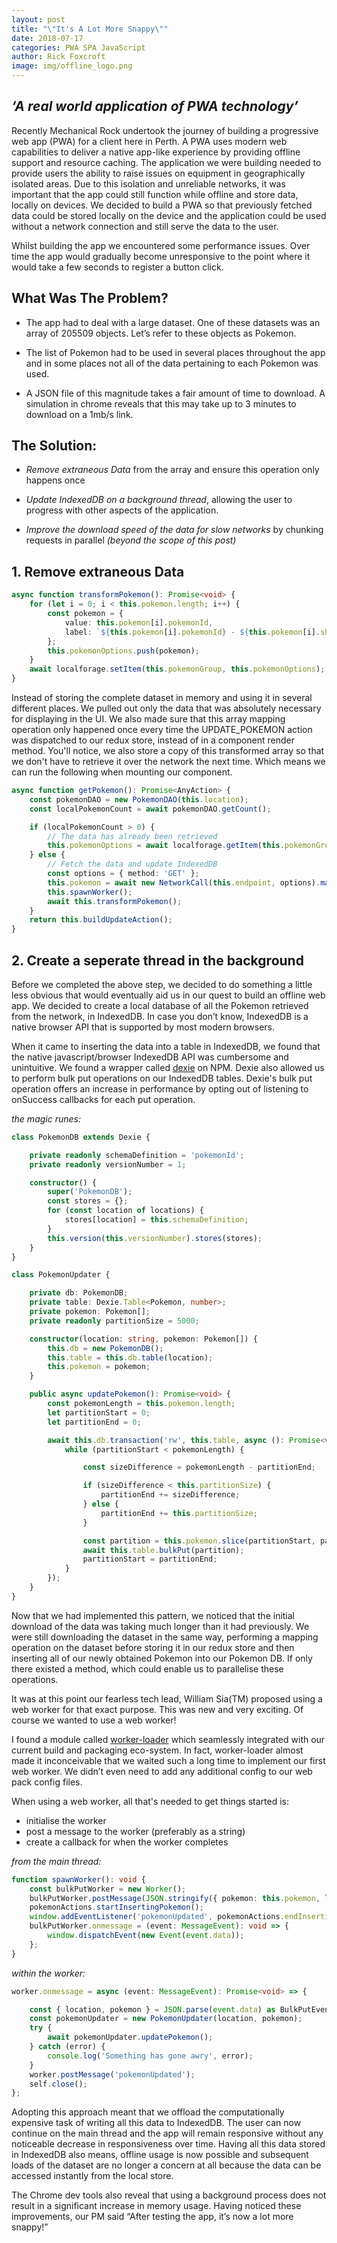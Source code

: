 ```yaml
---
layout: post
title: "\"It's A Lot More Snappy\""
date: 2018-07-17
categories: PWA SPA JavaScript
author: Rick Foxcroft
image: img/offline_logo.png
---
```


## _‘A real world application of PWA technology’_

Recently Mechanical Rock undertook the journey of building a progressive web app (PWA) for a client here in Perth. A PWA uses modern web capabilities to deliver a native app-like experience by providing offline support and resource caching. The application we were building needed to provide users the ability to raise issues on equipment in geographically isolated areas. Due to this isolation and unreliable networks, it was important that the app could still function while offline and store data, locally on devices. We decided to build a PWA so that previously fetched data could be stored locally on the device and the application could be used without a network connection and still serve the data to the user.

Whilst building the app we encountered some performance issues. Over time the app would gradually become unresponsive to the point where it would take a few seconds to register a button click.

## What Was The Problem?

* The app had to deal with a large dataset. One of these datasets was an array of 205509 objects. Let’s refer to these objects as Pokemon.

* The list of Pokemon had to be used in several places throughout the app and in some places not all of the data pertaining to each Pokemon was used.

* A JSON file of this magnitude takes a fair amount of time to download. A simulation in chrome reveals that this may take up to 3 minutes to download on  a 1mb/s link.

## The Solution:

* _Remove extraneous Data_ from the array and ensure this operation only happens once

* _Update IndexedDB on a background thread_, allowing the user to progress with other aspects of the application.

* _Improve the download speed of the data for slow networks_ by chunking requests in parallel
_(beyond the scope of this post)_

## 1. Remove extraneous Data

```typescript
async function transformPokemon(): Promise<void> {
    for (let i = 0; i < this.pokemon.length; i++) {
        const pokemon = {
            value: this.pokemon[i].pokemonId,
            label: `${this.pokemon[i].pokemonId} - ${this.pokemon[i].shortDescription}`
        };
        this.pokemonOptions.push(pokemon);
    }
    await localforage.setItem(this.pokemonGroup, this.pokemonOptions);
}
```

Instead of storing the complete dataset in memory and using it in several different places. We pulled out only the data that was absolutely necessary for displaying in the UI. We also made sure that this array mapping operation only happened once every time the UPDATE_POKEMON action was dispatched to our redux store, instead of in a component render method. You'll notice, we also store a copy of this transformed array so that we don't have to retrieve it over the network the next time. Which means we can run the following when mounting our component.

```typescript
async function getPokemon(): Promise<AnyAction> {
    const pokemonDAO = new PokemonDAO(this.location);
    const localPokemonCount = await pokemonDAO.getCount();

    if (localPokemonCount > 0) {
        // The data has already been retrieved
        this.pokemonOptions = await localforage.getItem(this.pokemonGroup) as SelectOption[];
    } else {
        // Fetch the data and update IndexedDB
        const options = { method: 'GET' };
        this.pokemon = await new NetworkCall(this.endpoint, options).makeRequest() as Pokemon[];
        this.spawnWorker();
        await this.transformPokemon();
    }
    return this.buildUpdateAction();
}
```
## 2. Create a seperate thread in the background

Before we completed the above step, we decided to do something a little less obvious that would eventually aid us in our quest to build an offline web app. We decided to create a local database of all the Pokemon retrieved from the network, in IndexedDB. In case you don’t know, IndexedDB is a native browser API that is supported by most modern browsers.

When it came to inserting the data into a table in IndexedDB, we found that the native javascript/browser IndexedDB API was cumbersome and unintuitive. We found a wrapper called <a href="https://www.npmjs.com/package/dexie">dexie</a> on NPM. Dexie also allowed us to perform bulk put operations on our IndexedDB tables. Dexie's bulk put operation offers an increase in performance by opting out of listening to onSuccess callbacks for each put operation.

_the magic runes:_

```typescript
class PokemonDB extends Dexie {

    private readonly schemaDefinition = 'pokemonId';
    private readonly versionNumber = 1;

    constructor() {
        super('PokemonDB');
        const stores = {};
        for (const location of locations) {
            stores[location] = this.schemaDefinition;
        }
        this.version(this.versionNumber).stores(stores);
    }
}

class PokemonUpdater {

    private db: PokemonDB;
    private table: Dexie.Table<Pokemon, number>;
    private pokemon: Pokemon[];
    private readonly partitionSize = 5000;

    constructor(location: string, pokemon: Pokemon[]) {
        this.db = new PokemonDB();
        this.table = this.db.table(location);
        this.pokemon = pokemon;
    }

    public async updatePokemon(): Promise<void> {
        const pokemonLength = this.pokemon.length;
        let partitionStart = 0;
        let partitionEnd = 0;

        await this.db.transaction('rw', this.table, async (): Promise<void> => {
            while (partitionStart < pokemonLength) {

                const sizeDifference = pokemonLength - partitionEnd;

                if (sizeDifference < this.partitionSize) {
                    partitionEnd += sizeDifference;
                } else {
                    partitionEnd += this.partitionSize;
                }

                const partition = this.pokemon.slice(partitionStart, partitionEnd);
                await this.table.bulkPut(partition);
                partitionStart = partitionEnd;
            }
        });
    }
}
```

Now that we had implemented this pattern, we noticed that the initial download of the data was taking much longer than it had previously. We were still downloading the dataset in the same way, performing a mapping operation on the dataset before storing it in our redux store and then inserting all of our newly obtained Pokemon into our Pokemon DB. If only there existed a method, which could enable us to parallelise these operations.

It was at this point our fearless tech lead, William Sia(TM) proposed using a web worker for that exact purpose. This was new and very exciting. Of course we wanted to use a web worker!

I found a module called <a href="https://www.npmjs.com/package/worker-loader">worker-loader</a> which seamlessly integrated with our current build and packaging eco-system. In fact, worker-loader almost made it inconceivable that we waited such a long time to implement our first web worker. We didn’t even need to add any additional config to our web pack config files.

When using a web worker, all that's needed to get things started is:

- initialise the worker
- post a message to the worker (preferably as a string)
- create a callback for when the worker completes

_from the main thread:_

```typescript
function spawnWorker(): void {
    const bulkPutWorker = new Worker();
    bulkPutWorker.postMessage(JSON.stringify({ pokemon: this.pokemon, location: this.location }));
    pokemonActions.startInsertingPokemon();
    window.addEventListener('pokemonUpdated', pokemonActions.endInsertingPokemon);
    bulkPutWorker.onmessage = (event: MessageEvent): void => {
        window.dispatchEvent(new Event(event.data));
    };
}
```

_within the worker:_

```typescript
worker.onmessage = async (event: MessageEvent): Promise<void> => {

    const { location, pokemon } = JSON.parse(event.data) as BulkPutEvent;
    const pokemonUpdater = new PokemonUpdater(location, pokemon);
    try {
        await pokemonUpdater.updatePokemon();
    } catch (error) {
        console.log('Something has gone awry', error);
    }
    worker.postMessage('pokemonUpdated');
    self.close();
};
```

Adopting this approach meant that we offload the computationally expensive task of writing all this data to IndexedDB. The user can now continue on the main thread and the app will remain responsive without any noticeable decrease in responsiveness over time. Having all this data stored in IndexedDB also means, offline usage is now possible and subsequent loads of the dataset are no longer a concern at all because the data can be accessed instantly from the local store.

The Chrome dev tools also reveal that using a background process does not result in a significant increase in memory usage. Having noticed these improvements, our PM said “After testing the app, it’s now a lot more snappy!”

